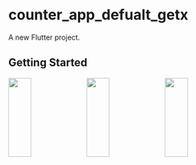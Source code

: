 # counter_app_defualt_getx

A new Flutter project.

## Getting Started

<p>
<img src="https://github.com/bhargav0147/counter_app_defualt_getx/assets/119872080/11df677e-39ea-4d00-98c8-ac8572ff0f91" height="20%" width="30%" >
<img src="https://github.com/bhargav0147/counter_app_defualt_getx/assets/119872080/abbf83b1-d604-4a4d-9c99-07dd2ada27e1" height="20%" width="30%" >
<img src="https://github.com/bhargav0147/counter_app_defualt_getx/assets/119872080/f4497f86-8a19-4d88-81f4-23c69591d40e" height="20%" width="30%" >
</p>

